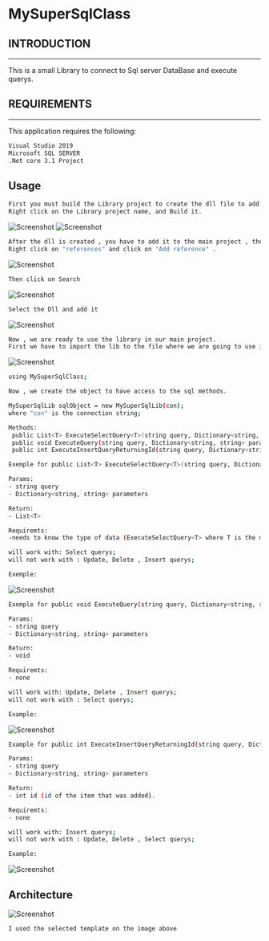 # MySuperSqlClass

## INTRODUCTION
------------

This is a small Library to connect to Sql server DataBase and execute querys.

## REQUIREMENTS
------------

This application requires the following:

```bash
Visual Studio 2019
Microsoft SQL SERVER
.Net core 3.1 Project
```
## Usage

```bash
First you must build the Library project to create the dll file to add as reference to the main project. 
Right click on the Library project name, and Build it.
```
![Screenshot](screenshot1.png)
![Screenshot](screenshot2.png)

```bash
After the dll is created , you have to add it to the main project , the project where you will use the library.
Right click on "references" and click on "Add reference" .
```
![Screenshot](screenshot3.png)

```bash
Then click on Search
```
![Screenshot](screenshot4.png)

```bash
Select the Dll and add it
```
![Screenshot](screenshot5.png)

```bash
Now , we are ready to use the library in our main project.
First we have to import the lib to the file where we are going to use it.
```
![Screenshot](screenshot6.png)

```bash
using MySuperSqlClass;
```

```bash
Now , we create the object to have access to the sql methods.
```
```bash
MySuperSqlLib sqlObject = new MySuperSqlLib(con);
where "con" is the connection string;
```
```bash
Methods:
 public List<T> ExecuteSelectQuery<T>(string query, Dictionary<string, string> parameters) where T : new()
 public void ExecuteQuery(string query, Dictionary<string, string> parameters)
 public int ExecuteInsertQueryReturningId(string query, Dictionary<string, string> parameters)
```
```bash
Exemple for public List<T> ExecuteSelectQuery<T>(string query, Dictionary<string, string> parameters) where T : new()

Params:
- string query
- Dictionary<string, string> parameters

Return:
- List<T>

Requiremts:
-needs to know the type of data (ExecuteSelectQuery<T> where T is the model/class and has to reflect the database table fields)

will work with: Select querys;
will not work with : Update, Delete , Insert querys;

Exemple:
```
![Screenshot](screenshot7.png)

```bash
Exemple for public void ExecuteQuery(string query, Dictionary<string, string> parameters)

Params:
- string query
- Dictionary<string, string> parameters

Return:
- void

Requiremts:
- none

will work with: Update, Delete , Insert querys; 
will not work with : Select querys;

Example:
```
![Screenshot](screenshot8.png)

```bash
Example for public int ExecuteInsertQueryReturningId(string query, Dictionary<string, string> parameters)

Params:
- string query
- Dictionary<string, string> parameters

Return:
- int id (id of the item that was added).

Requiremts:
- none

will work with: Insert querys; 
will not work with : Update, Delete , Select querys;

Example:
```
![Screenshot](screenshot9.png)

## Architecture

![Screenshot](screenshot.jpg)

```bash
I used the selected template on the image above
```